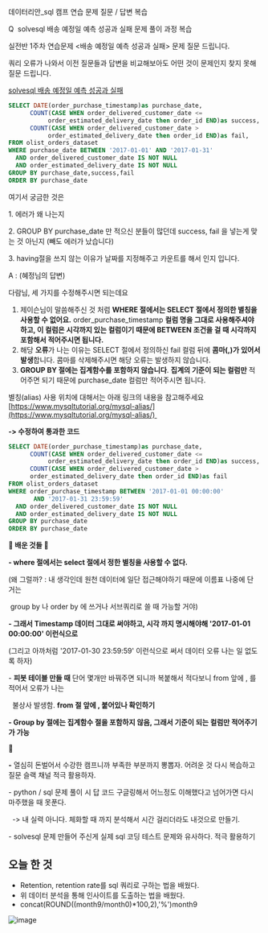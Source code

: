 데이터리안\_sql 캠프 연습 문제 질문 / 답변 복습 

Q 
solvesql 배송 예정일 예측 성공과 실패 문제 풀이 과정 복습

실전반 1주차 연습문제 <배송 예정일 예측 성공과 실패> 문제 질문 드립니다.

쿼리 오류가 나와서 이전 질문들과 답변을 비교해보아도 어떤 것이 문제인지 찾지 못해 질문 드립니다.

[solvesql 배송 예정일 예측 성공과 실패](https://solvesql.com/problems/estimated-delivery-date/)

```sql
SELECT DATE(order_purchase_timestamp)as purchase_date,
      COUNT(CASE WHEN order_delivered_customer_date <= 
           order_estimated_delivery_date then order_id END)as success,
      COUNT(CASE WHEN order_delivered_customer_date > 
           order_estimated_delivery_date then order_id END)as fail,
FROM olist_orders_dataset 
WHERE purchase_date BETWEEN '2017-01-01' AND '2017-01-31'
  AND order_delivered_customer_date IS NOT NULL
  AND order_estimated_delivery_date IS NOT NULL
GROUP BY purchase_date,success,fail
ORDER BY purchase_date
```

여기서 궁금한 것은

1\. 에러가 왜 나는지

2\. GROUP BY purchase\_date 만 적으신 분들이 많던데 success, fail 을 넣는게 맞는 것 아닌지 (빼도 에러가 났습니다)

3\. having절을 쓰지 않는 이유가 날짜를 지정해주고 카운트를 해서 인지 입니다.

A : (혜정님의 답변)

다람님, 세 가지를 수정해주시면 되는데요

1.  제이슨님이 말씀해주신 것 처럼 **WHERE 절에서는 SELECT 절에서 정의한 별칭을 사용할 수 없어요.** order\_purchase\_timestamp **컬럼 명을 그대로 사용해주셔야 하고, 이 컬럼은 시각까지 있는 컬럼이기 때문에 BETWEEN 조건을 걸 때 시각까지 포함해서 적어주시면 됩니다.**
2.  해당 **오류**가 나는 이유는 SELECT 절에서 정의하신 fail 컬럼 뒤에 **콤마(,)가 있어서 발생**합니다. 콤마를 삭제해주시면 해당 오류는 발생하지 않습니다.
3.  **GROUP BY 절에는 집계함수를 포함하지 않습니다**. **집계의 기준이 되는 컬럼만** 적어주면 되기 때문에 purchase\_date 컬럼만 적어주시면 됩니다.

별칭(alias) 사용 위치에 대해서는 아래 링크의 내용을 참고해주세요   
[https://www.mysqltutorial.org/mysql-alias/](https://www.mysqltutorial.org/mysql-alias/) 

**\-> 수정하여 통과한 코드** 

```sql
SELECT DATE(order_purchase_timestamp)as purchase_date,
      COUNT(CASE WHEN order_delivered_customer_date <= 
           order_estimated_delivery_date then order_id END)as success,
      COUNT(CASE WHEN order_delivered_customer_date > 
      order_estimated_delivery_date then order_id END)as fail
FROM olist_orders_dataset 
WHERE order_purchase_timestamp BETWEEN '2017-01-01 00:00:00' 
       AND '2017-01-31 23:59:59'
  AND order_delivered_customer_date IS NOT NULL
  AND order_estimated_delivery_date IS NOT NULL
GROUP BY purchase_date
ORDER BY purchase_date
```

**🚀 배운 것들 🚀**

**\- where 절에서는 select 절에서 정한 별칭을 사용할 수 없다.** 

(왜 그럴까? : 내 생각인데 원천 데이터에 일단 접근해야하기 때문에 이름표 나중에 단 거는

 group by 나 order by 에 쓰거나 서브쿼리로 쓸 때 가능할 거야)

**\- 그래서 Timestamp 데이터 그대로 써야하고, 시각 까지 명시해야해 '2017-01-01 00:00:00' 이런식으로**

(그리고 아까처럼 '2017-01-30 23:59:59' 이런식으로 써서 데이터 오류 나는 일 없도록 하자) 

\- **피봇 테이블 만들 때** 단어 몇개만 바꿔주면 되니까 복붙해서 적다보니 from 앞에 , 를 적어서 오류가 나는

  불상사 발생함. **from 절 앞에 , 붙어있나 확인하기**  

**\- Group by 절에는 집계함수 절을 포함하지 않음, 그래서 기준이 되는 컬럼만 적어주기가 가능**

**👀**

**\-** 열심히 돈벌어서 수강한 캠프니까 부족한 부분까지 뽕뽑자. 어려운 것 다시 복습하고 질문 슬랙 채널 적극 활용하자.

\- python / sql 문제 풀이 시 답 코드 구글링해서 어느정도 이해했다고 넘어가면 다시 마주했을 때 못푼다.

  -> 내 실력 아니다. 체화할 때 까지 분석해서 시간 걸리더라도 내것으로 만들기. 

\- solvesql 문제 만들어 주신게 실제 sql 코딩 테스트 문제와 유사하다. 적극 활용하기


## 오늘 한 것 
- Retention, retention rate를 sql 쿼리로 구하는 법을 배웠다.
- 위 데이터 분석을 통해 인사이트를 도출하는 법을 배웠다. 
- concat(ROUND((month9/month0)*100,2),'%')month9

![image](https://user-images.githubusercontent.com/89775352/167254704-364e2b85-889f-41a8-abec-fb7146eb98f0.png)


